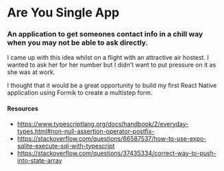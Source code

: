 # Are You Single App

### An application to get someones contact info in a chill way when you may not be able to ask directly.

I came up with this idea whilst on a flight with an attractive air hostest. I wanted to ask her for her number but I didn't want to put pressure on it as she was at work.

I thought that it would be a great opportunity to build my first React Native application using Formik to create a multistep form.

#### Resources

- https://www.typescriptlang.org/docs/handbook/2/everyday-types.html#non-null-assertion-operator-postfix-
- https://stackoverflow.com/questions/66587537/how-to-use-expo-sqlite-execute-sql-with-typescript
- https://stackoverflow.com/questions/37435334/correct-way-to-push-into-state-array
